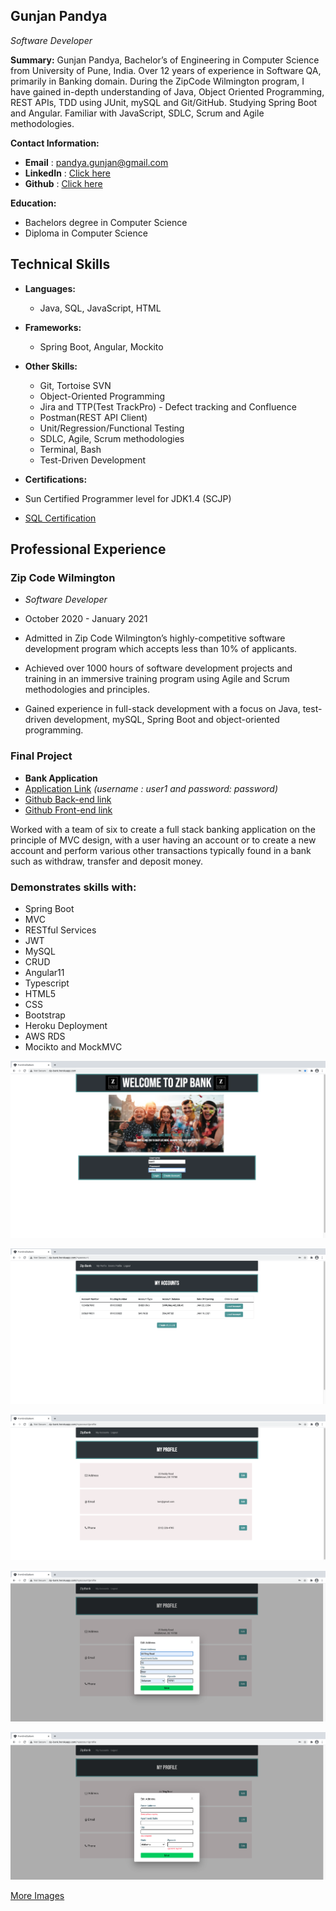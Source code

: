 ## Gunjan Pandya

_Software Developer_

**Summary:**
Gunjan Pandya, Bachelor’s of Engineering in Computer Science from University of Pune, India. Over 12 years of experience in Software QA, primarily in Banking domain. During the ZipCode Wilmington program, I have gained in-depth understanding of Java, Object Oriented Programming, REST APIs, TDD using JUnit, mySQL and Git/GitHub. Studying Spring Boot and Angular. Familiar with JavaScript, SDLC, Scrum and Agile methodologies.

**Contact Information:**

- **Email** : pandya.gunjan@gmail.com
- **LinkedIn** : <a href="https://www.linkedin.com/in/pandyagunjan/" target="_blank" rel="noopener noreferrer">Click here</a>
- **Github** : <a href="https://github.com/pandyagunjan" target="_blank" rel="noopener noreferrer">Click here</a>

**Education:**
- Bachelors degree in Computer Science
- Diploma in Computer Science

## Technical Skills
- **Languages:**
  - Java, SQL, JavaScript, HTML
- **Frameworks:**
  - Spring Boot, Angular, Mockito
- **Other Skills:**
  - Git, Tortoise SVN
  - Object-Oriented Programming
  - Jira and TTP(Test TrackPro) - Defect tracking and Confluence
  - Postman(REST API Client)
  - Unit/Regression/Functional Testing
  - SDLC, Agile, Scrum methodologies
  - Terminal, Bash
  - Test-Driven Development  

- **Certifications:** 
 - Sun Certified Programmer level for JDK1.4 (SCJP)
 - [SQL Certification](Gunjan_SQL_Certificate.pdf)

## Professional Experience
### Zip Code Wilmington
 - _Software Developer_ 
 - October 2020 - January 2021

- Admitted in Zip Code Wilmington’s highly-competitive software development program which accepts less than 10% of applicants.
- Achieved over 1000 hours of software development projects and training in an immersive training program using Agile and Scrum methodologies and principles.
- Gained experience in full-stack development with a focus on Java, test-driven development, mySQL, Spring Boot and object-oriented programming.

### Final Project
- **Bank Application** 
- <a href="http://zip-bank.herokuapp.com/" target="_blank" rel="noopener noreferrer">Application Link</a> _(username : user1 and password: password)_
- <a href="https://github.com/pandyagunjan/FullStack.MicroWebApplication-Server" target="_blank" rel="noopener noreferrer">Github Back-end link</a>
- <a href="https://github.com/pandyagunjan/ZipBank-FrontEnd" target="_blank" rel="noopener noreferrer">Github Front-end link</a>


Worked with a team of six to create a full stack banking application on the principle of MVC design, with a user having an account or to create a new account and perform various other transactions typically found in a bank such as withdraw, transfer and deposit money. 
### Demonstrates skills with:
- Spring Boot
- MVC
- RESTful Services
- JWT
- MySQL
- CRUD
- Angular11
- Typescript
- HTML5
- CSS
- Bootstrap
- Heroku Deployment
- AWS RDS
- Mocikto and MockMVC

![Image](/ZipBank_UI_Snapshots/1.png)

![Image](/ZipBank_UI_Snapshots/2.png)

![Image](/ZipBank_UI_Snapshots/3.png)

![Image](/ZipBank_UI_Snapshots/4.png)

![Image](/ZipBank_UI_Snapshots/5.png)

[More Images](https://github.com/pandyagunjan/FullStack.MicroWebApplication-Server/blob/dev/README.md)
